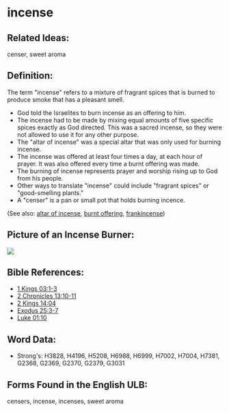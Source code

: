 # incense

## Related Ideas:

censer, sweet aroma

## Definition:

The term "incense" refers to a mixture of fragrant spices that is burned to produce smoke that has a pleasant smell.

* God told the Israelites to burn incense as an offering to him.
* The incense had to be made by mixing equal amounts of five specific spices exactly as God directed. This was a sacred incense, so they were not allowed to use it for any other purpose.
* The "altar of incense" was a special altar that was only used for burning incense.
* The incense was offered at least four times a day, at each hour of prayer. It was also offered every time a burnt offering was made.
* The burning of incense represents prayer and worship rising up to God from his people.
* Other ways to translate "incense" could include "fragrant spices" or "good-smelling plants."
* A "censer" is a pan or small pot that holds burning incence.

(See also: [altar of incense](../other/altarofincense.md), [burnt offering](../other/burntoffering.md), [frankincense](../other/frankincense.md))

## Picture of an Incense Burner:

<a href="https://content.bibletranslationtools.org/WycliffeAssociates/en_tw/raw/branch/master/PNGs/i/IncenseBurner.png"><img src="https://content.bibletranslationtools.org/WycliffeAssociates/en_tw/raw/branch/master/PNGs/i/IncenseBurner.png" ></a>

## Bible References:

* [1 Kings 03:1-3](rc://en/tn/help/1ki/03/01)
* [2 Chronicles 13:10-11](rc://en/tn/help/2ch/13/10)
* [2 Kings 14:04](rc://en/tn/help/2ki/14/04)
* [Exodus 25:3-7](rc://en/tn/help/exo/25/03)
* [Luke 01:10](rc://en/tn/help/luk/01/10)

## Word Data:

* Strong's: H3828, H4196, H5208, H6988, H6999, H7002, H7004, H7381, G2368, G2369, G2370, G2379, G3031

## Forms Found in the English ULB:

censers, incense, incenses, sweet aroma
